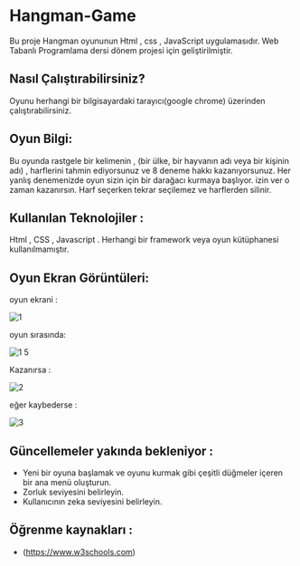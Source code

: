 # Hangman-Game
Bu proje Hangman oyununun Html , css , JavaScript uygulamasıdır. Web Tabanlı Programlama dersi dönem projesi için geliştirilmiştir.
## Nasıl Çalıştırabilirsiniz?
Oyunu herhangi bir bilgisayardaki tarayıcı(google chrome) üzerinden çalıştırabilirsiniz.

## Oyun Bilgi:
Bu oyunda rastgele bir kelimenin , (bir ülke, bir hayvanın adı veya bir kişinin adı) , harflerini tahmin ediyorsunuz ve 8 deneme hakkı kazanıyorsunuz.
Her yanlış denemenizde oyun sizin için bir darağacı kurmaya başlıyor.  izin ver o zaman kazanırsın.
Harf seçerken tekrar seçilemez ve harflerden silinir.

## Kullanılan Teknolojiler :
Html , CSS , Javascript .
Herhangi bir framework veya oyun kütüphanesi kullanılmamıştır.

## Oyun Ekran Görüntüleri:
oyun ekrani :

![1](https://github.com/AnasYusuf14/Hangman-Game/assets/100074475/2de5a9c4-e0bd-462f-adc8-f06db3aeb8c3)

oyun sırasında:

![1 5](https://github.com/AnasYusuf14/Hangman-Game/assets/100074475/90c20a86-7683-4c0f-b1d7-88a182f83ccd)

Kazanırsa :

![2](https://github.com/AnasYusuf14/Hangman-Game/assets/100074475/e4d26078-f066-47fb-8e88-eeb4cda5aafa)

eğer kaybederse :

![3](https://github.com/AnasYusuf14/Hangman-Game/assets/100074475/75d16440-3558-4488-806b-5b66136793bc)

## Güncellemeler yakında bekleniyor :
* Yeni bir oyuna başlamak ve oyunu kurmak gibi çeşitli düğmeler içeren bir ana menü oluşturun.  
* Zorluk seviyesini belirleyin.
* Kullanıcının zeka seviyesini belirleyin.

## Öğrenme kaynakları :
* (https://www.w3schools.com)

